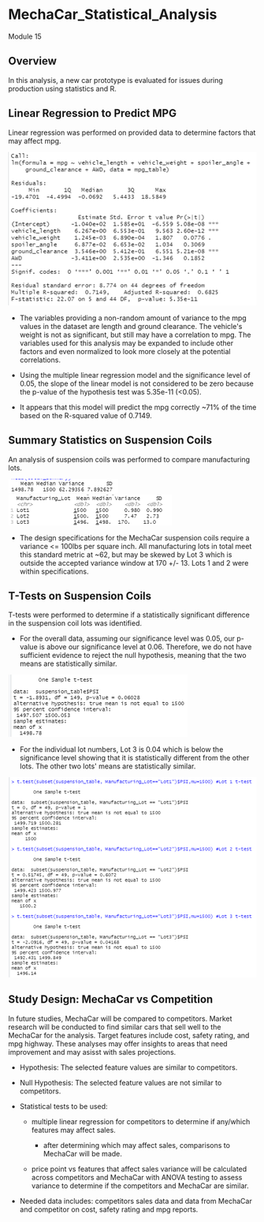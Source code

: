 # MechaCar_Statistical_Analysis

Module 15

## Overview

In this analysis, a new car prototype is evaluated for issues during production using statistics and R.

## Linear Regression to Predict MPG

Linear regression was performed on provided data to determine factors that may affect mpg.

<img src="images/linear_regression.png">

- The variables providing a non-random amount of variance to the mpg values in the dataset are length and ground clearance. The vehicle's   weight is not as significant, but still may have a correlation to mpg.  The variables used for this analysis may be expanded to include   other factors and even normalized to look more closely at the potential correlations.

- Using the multiple linear regression model and the significance level of 0.05, the slope of the linear model is not considered to be     zero because the p-value of the hypothesis test was 5.35e-11 (<0.05).

- It appears that this model will predict the mpg correctly ~71% of the time based on the R-squared value of 0.7149.

## Summary Statistics on Suspension Coils

An analysis of suspension coils was performed to compare manufacturing lots.

<img src="images/total_summary.png" > 

<img src="images/lot_summary.png">

- The design specifications for the MechaCar suspension coils require a variance <= 100lbs per square inch.  All manufacturing lots in     total meet this standard metric at ~62, but may be skewed by Lot 3 which is outside the accepted variance window at 170 +/- 13.  Lots 1   and 2 were within specifications.

## T-Tests on Suspension Coils

T-tests were performed to determine if a statistically significant difference in the suspension coil lots was identified.

- For the overall data, assuming our significance level was 0.05, our p-value is above our significance level at 0.06. Therefore, we do     not have sufficient evidence to reject the null hypothesis, meaning that the two means are statistically similar.

<img src="images/one_sample_t.test.png">

- For the individual lot numbers, Lot 3 is 0.04 which is below the significance level showing that it is statistically different from the   other lots. The other two lots' means are statistically similar.

<img src="images/lots_t.tests.png" >

## Study Design: MechaCar vs Competition

In future studies, MechaCar will be compared to competitors.  Market research will be conducted to find similar cars that sell well to the MechaCar for the analysis.  Target features include cost, safety rating, and mpg highway. These analyses may offer insights to areas that need improvement and may asisst with sales projections.

- Hypothesis:  The selected feature values are similar to competitors.

- Null Hypothesis:  The selected feature values are not similar to competitors.

- Statistical tests to be used:

    - multiple linear regression for competitors to determine if any/which features may affect sales.

        - after determining which may affect sales, comparisons to MechaCar will be made.

    - price point vs features that affect sales variance will be calculated across competitors and MechaCar with ANOVA testing to               assess variance to determine if the competitors and MechaCar are similar.

- Needed data includes: competitors sales data and data from MechaCar and competitor on cost, safety rating and mpg reports.
